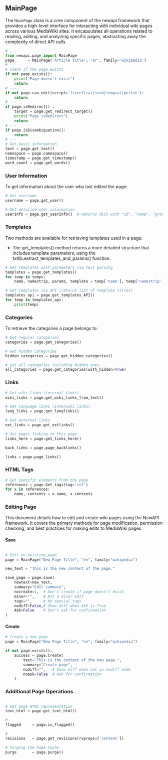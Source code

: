 
## MainPage

The ````MainPage```` class is a core component of the newapi framework that provides a high-level interface for interacting with individual wiki pages across various MediaWiki sites. It encapsulates all operations related to reading, editing, and analyzing specific pages, abstracting away the complexity of direct API calls.

```` python
# ---
from newapi.page import MainPage
page      = MainPage('Article title', 'ar', family='wikipedia')
# ---
# Check if the page exists
if not page.exists():
    print("Page doesn't exist")
    return
# ---
if not page.can_edit(script='fixref|cat|stub|tempcat|portal'):
    return
# ---
if page.isRedirect() :
    target = page.get_redirect_target()
    print("Page isRedirect")
    return
# ---
if page.isDisambiguation():
    return
# ---
# Get basic information
text = page.get_text()
namespace = page.namespace()
timestamp = page.get_timestamp()
word_count = page.get_words()

````

### User Information
To get information about the user who last edited the page:
```` python
# Get username
username = page.get_user()

# Get detailed user information
userinfo = page.get_userinfo()  # Returns dict with "id", "name", "groups"

````

### Templates
Two methods are available for retrieving templates used in a page:
- The get_templates() method returns a more detailed structure that includes template parameters, using the txtlib.extract_templates_and_params() function.

```` python
# Get templates with parameters via text parsing
templates = page.get_templates()
for temp in temps:
    name, namestrip, params, template = temp['name'], temp['namestrip'], temp['params'], temp['item']

# Get templates via API (returns list of template titles)
templates_api = page.get_templates_API()
for temp in templates_api:
    print(temp)
````

### Categories
To retrieve the categories a page belongs to:
```` python
# Get regular categories
categories = page.get_categories()

# Get hidden categories
hidden_categories = page.get_hidden_categories()

# Get all categories including hidden ones
all_categories = page.get_categories(with_hidden=True)
````
### Links
```` python
# Get wiki links (internal links)
wiki_links = page.get_wiki_links_from_text()

# Get language links (interwiki links)
lang_links = page.get_langlinks()

# Get external links
ext_links = page.get_extlinks()

# Get pages linking to this page
links_here = page.get_links_here()

back_links = page.page_backlinks()

links = page.page_links()

````
### HTML Tags
```` python
# Get specific elements from the page
references = page.Get_tags(tag='ref')
for x in references:
    name, contents = x.name, x.contents

````

### Editing Page
This document details how to edit and create wiki pages using the NewAPI framework. It covers the primary methods for page modification, permission checking, and best practices for making edits to MediaWiki pages.

#### Save

```` python

# Edit an existing page
page = MainPage("New Page Title", "en", family="wikipedia")

new_text = "This is the new content of the page."

save_page = page.save(
    newtext=new_text,
    summary="Edit summary",
    nocreate=1,  # Don't create if page doesn't exist
    minor="",    # Not a minor edit
    tags="",     # No special tags
    nodiff=False,# Show diff when ASK is True
    ASK=False    # Don't ask for confirmation
)
````

#### Create

```` python
# Create a new page
page = MainPage("New Page Title", "en", family="wikipedia")

if not page.exists():
    success = page.Create(
        text="This is the content of the new page.",
        summary="Create page",
        nodiff="",   # Show diff when not in nodiff mode
        noask=False  # Ask for confirmation
    )

````

### Additional Page Operations
```` python

# Get page HTML representation
text_html = page.get_text_html()

#
flagged     = page.is_flagged()

#
revisions   = page.get_revisions(rvprops=['content'])

# Purging the Page Cache
purge       = page.purge()

````
